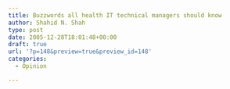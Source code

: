 ```yaml
---
title: Buzzwords all health IT technical managers should know
author: Shahid N. Shah
type: post
date: 2005-12-28T18:01:48+00:00
draft: true
url: '?p=148&preview=true&preview_id=148'
categories:
  - Opinion

---
```

